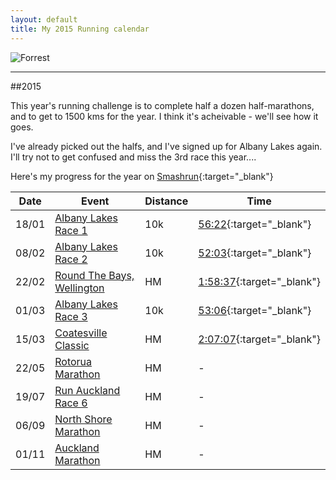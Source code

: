 ```yaml
---
layout: default
title: My 2015 Running calendar
---
```


![Forrest](http://www.moviequotesandmore.com/image-files/forrest-gump-quotes-23.jpg)

---

##2015

This year's running challenge is to complete half a dozen half-marathons, and to get to 1500 kms for the year. I think it's acheivable - we'll see how it goes.

I've already picked out the halfs, and I've signed up for Albany Lakes again. I'll try not to get confused and miss the 3rd race this year....


Here's my progress for the year on [Smashrun](http://smashrun.com/ian.randall/overview/2015){:target="_blank"}


| Date | Event | Distance | Time |
| ---- | ----- | ---- | ------ |
| 18/01 | [Albany Lakes Race 1](http://albanylakes.co.nz/) | 10k | [56:22](http://tiktok.biz/albanylakes/2015r1/0010){:target="_blank"} |
| 08/02 | [Albany Lakes Race 2](http://albanylakes.co.nz/) | 10k | [52:03](http://tiktok.biz/albanylakes/2015r2/0010){:target="_blank"} |
| 22/02 | [Round The Bays, Wellington](http://wellingtonroundthebays.co.nz/) | HM | [1:58:37](http://tiktok.biz/wellingtonroundthebays/2015/30328){:target="_blank"} |
| 01/03 | [Albany Lakes Race 3](http://albanylakes.co.nz/) | 10k | [53:06](http://tiktok.biz/albanylakes/2015r3/0010/){:target="_blank"} |
| 15/03 | [Coatesville Classic](http://coatesvilleclassic.co.nz/) | HM | [2:07:07](http://tiktok.biz/coatesvilleclassic/2015/0269){:target="_blank"} |
| 22/05 | [Rotorua Marathon](http://www.rotoruamarathon.co.nz/) | HM | - |
| 19/07 | [Run Auckland Race 6](http://www.runauckland.co.nz/) | HM | - |
| 06/09 | [North Shore Marathon](http://www.northshoremarathon.co.nz/) | HM | - |
| 01/11 | [Auckland Marathon](http://www.aucklandmarathon.co.nz/) | HM | - |


